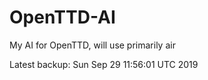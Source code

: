 # OpenTTD-AI
My AI for OpenTTD, will use primarily air

Latest backup: Sun Sep 29 11:56:01 UTC 2019
